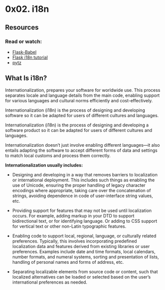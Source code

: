# 0x02. i18n
## Resources
### Read or watch:
- [Flask-Babel](https://web.archive.org/web/20201111174034/https://flask-babel.tkte.ch/)
- [Flask i18n tutorial](https://blog.miguelgrinberg.com/post/the-flask-mega-tutorial-part-xiii-i18n-and-l10n)
- [pytz](https://pypi.org/project/pytz/)
## What Is i18n?
Internationalization, prepares your software for worldwide use. This process separates locale and language details from the main code, enabling support for various languages and cultural norms efficiently and cost-effectively.

Internationalization (i18n) is the process of designing and developing software so it can be adapted for users of different cultures and languages.

Internationalization (i18n) is the process of designing and developing a software product so it can be adapted for users of different cultures and languages.

Internationalization doesn’t just involve enabling different languages—it also entails adapting the software to accept different forms of data and settings to match local customs and process them correctly.

**Internationalization usually includes:**

- Designing and developing in a way that removes barriers to localization or international deployment. This includes such things as enabling the use of Unicode, ensuring the proper handling of legacy character encodings where appropriate, taking care over the concatenation of strings, avoiding dependence in code of user-interface string values, etc.

- Providing support for features that may not be used until localization occurs. For example, adding markup in your DTD to support bidirectional text, or for identifying language. Or adding to CSS support for vertical text or other non-Latin typographic features.

- Enabling code to support local, regional, language, or culturally related preferences. Typically, this involves incorporating predefined localization data and features derived from existing libraries or user preferences. Examples include date and time formats, local calendars, number formats, and numeral systems, sorting and presentation of lists, handling of personal names and forms of address, etc.

- Separating localizable elements from source code or content, such that localized alternatives can be loaded or selected based on the user’s international preferences as needed.